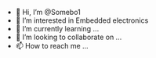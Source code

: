 - 👋 Hi, I’m @Somebo1
- 👀 I’m interested in Embedded electronics
- 🌱 I’m currently learning ...
- 💞️ I’m looking to collaborate on ...
- 📫 How to reach me ...

<!---
Somebo1/Somebo1 is a ✨ special ✨ repository because its `README.md` (this file) appears on your GitHub profile.
You can click the Preview link to take a look at your changes.
--->
